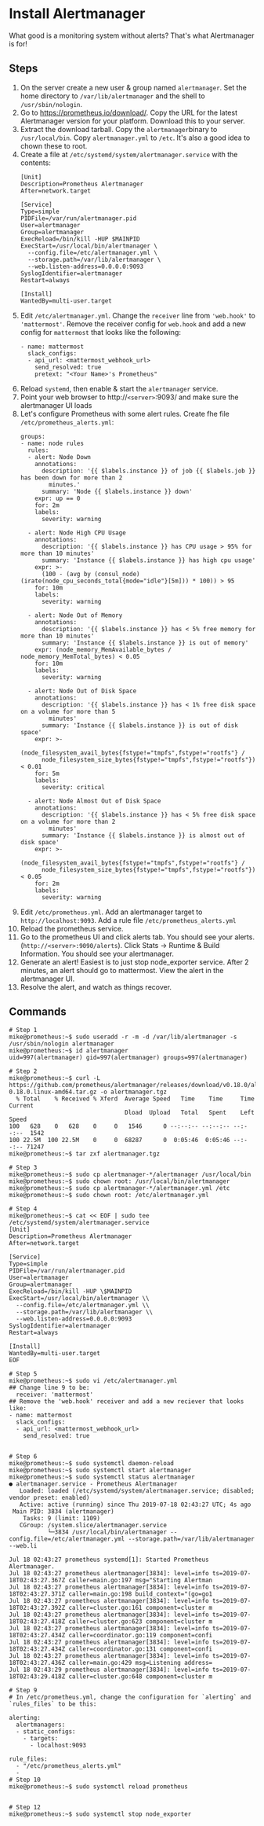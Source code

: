 # Install Alertmanager

What good is a monitoring system without alerts? That's what Alertmanager is for!

## Steps

1. On the server create a new user & group named `alertmanager`. Set the home directory to `/var/lib/alertmanager` and the shell to `/usr/sbin/nologin`.
2. Go to https://prometheus.io/download/. Copy the URL for the latest Alertmanager version for your platform. Download this to your server.
3. Extract the download tarball. Copy the `alertmanager`binary to `/usr/local/bin`. Copy `alertmanager.yml` to `/etc`. It's also a good idea to chown these to root.
4. Create a file at `/etc/systemd/system/alertmanager.service` with the contents:
    ```
    [Unit]
    Description=Prometheus Alertmanager
    After=network.target

    [Service]
    Type=simple
    PIDFile=/var/run/alertmanager.pid
    User=alertmanager
    Group=alertmanager
    ExecReload=/bin/kill -HUP $MAINPID
    ExecStart=/usr/local/bin/alertmanager \
      --config.file=/etc/alertmanager.yml \
      --storage.path=/var/lib/alertmanager \
      --web.listen-address=0.0.0.0:9093
    SyslogIdentifier=alertmanager
    Restart=always

    [Install]
    WantedBy=multi-user.target
    ```
5. Edit `/etc/alertmanager.yml`. Change the `receiver` line from `'web.hook'` to `'mattermost'`. Remove the receiver config for `web.hook` and add a new config for `mattermost` that looks like the following:
    ```
    - name: mattermost
      slack_configs:
      - api_url: <mattermost_webhook_url>
        send_resolved: true
        pretext: "<Your Name>'s Prometheus"
    ```
6. Reload `systemd`, then enable & start the `alertmanager` service.
7. Point your web browser to http://`<server>`:9093/ and make sure the alertmanager UI loads
8. Let's configure Prometheus with some alert rules. Create fhe file `/etc/prometheus_alerts.yml`:
    ```
    groups:
    - name: node rules
      rules:
      - alert: Node Down
        annotations:
          description: '{{ $labels.instance }} of job {{ $labels.job }} has been down for more than 2
            minutes.'
          summary: 'Node {{ $labels.instance }} down'
        expr: up == 0
        for: 2m
        labels:
          severity: warning

      - alert: Node High CPU Usage
        annotations:
          description: '{{ $labels.instance }} has CPU usage > 95% for more than 10 minutes'
          summary: 'Instance {{ $labels.instance }} has high cpu usage'
        expr: >-
          (100 - (avg by (consul_node) (irate(node_cpu_seconds_total{mode="idle"}[5m])) * 100)) > 95
        for: 10m
        labels:
          severity: warning

      - alert: Node Out of Memory
        annotations:
          description: '{{ $labels.instance }} has < 5% free memory for more than 10 minutes'
          summary: 'Instance {{ $labels.instance }} is out of memory'
        expr: (node_memory_MemAvailable_bytes / node_memory_MemTotal_bytes) < 0.05
        for: 10m
        labels:
          severity: warning

      - alert: Node Out of Disk Space
        annotations:
          description: '{{ $labels.instance }} has < 1% free disk space on a volume for more than 5
            minutes'
          summary: 'Instance {{ $labels.instance }} is out of disk space'
        expr: >-
          (node_filesystem_avail_bytes{fstype!="tmpfs",fstype!="rootfs"} /
          node_filesystem_size_bytes{fstype!="tmpfs",fstype!="rootfs"}) < 0.01
        for: 5m
        labels:
          severity: critical

      - alert: Node Almost Out of Disk Space
        annotations:
          description: '{{ $labels.instance }} has < 5% free disk space on a volume for more than 2
            minutes'
          summary: 'Instance {{ $labels.instance }} is almost out of disk space'
        expr: >-
          (node_filesystem_avail_bytes{fstype!="tmpfs",fstype!="rootfs"} /
          node_filesystem_size_bytes{fstype!="tmpfs",fstype!="rootfs"}) < 0.05
        for: 2m
        labels:
          severity: warning
    ```
9. Edit `/etc/prometheus.yml`. Add an alertmanager target to `http://localhost:9093`. Add a rule file `/etc/prometheus_alerts.yml`
10. Reload the prometheus service.
11. Go to the prometheus UI and click alerts tab. You should see your alerts. (`http://<server>:9090/alerts`). Click Stats -> Runtime & Build Information. You should see your alertmanager.
12. Generate an alert! Easiest is to just stop node_exporter service. After 2 minutes, an alert should go to mattermost. View the alert in the alertmanager UI.
13. Resolve the alert, and watch as things recover.

## Commands

```
# Step 1
mike@prometheus:~$ sudo useradd -r -m -d /var/lib/alertmanager -s /usr/sbin/nologin alertmanager
mike@prometheus:~$ id alertmanager
uid=997(alertmanager) gid=997(alertmanager) groups=997(alertmanager)

# Step 2
mike@prometheus:~$ curl -L https://github.com/prometheus/alertmanager/releases/download/v0.18.0/alertmanager-0.18.0.linux-amd64.tar.gz -o alertmanager.tgz
  % Total    % Received % Xferd  Average Speed   Time    Time     Time  Current
                                 Dload  Upload   Total   Spent    Left  Speed
100   628    0   628    0     0   1546      0 --:--:-- --:--:-- --:--:--  1542
100 22.5M  100 22.5M    0     0  68287      0  0:05:46  0:05:46 --:--:-- 71247
mike@prometheus:~$ tar zxf alertmanager.tgz

# Step 3
mike@prometheus:~$ sudo cp alertmanager-*/alertmanager /usr/local/bin
mike@prometheus:~$ sudo chown root: /usr/local/bin/alertmanager
mike@prometheus:~$ sudo cp alertmanager-*/alertmanager.yml /etc
mike@prometheus:~$ sudo chown root: /etc/alertmanager.yml

# Step 4
mike@prometheus:~$ cat << EOF | sudo tee /etc/systemd/system/alertmanager.service
[Unit]
Description=Prometheus Alertmanager
After=network.target

[Service]
Type=simple
PIDFile=/var/run/alertmanager.pid
User=alertmanager
Group=alertmanager
ExecReload=/bin/kill -HUP \$MAINPID
ExecStart=/usr/local/bin/alertmanager \\
  --config.file=/etc/alertmanager.yml \\
  --storage.path=/var/lib/alertmanager \\
  --web.listen-address=0.0.0.0:9093
SyslogIdentifier=alertmanager
Restart=always

[Install]
WantedBy=multi-user.target
EOF

# Step 5
mike@prometheus:~$ sudo vi /etc/alertmanager.yml
## Change line 9 to be:
  receiver: 'mattermost'
## Remove the 'web.hook' receiver and add a new reciever that looks like:
- name: mattermost
  slack_configs:
  - api_url: <mattermost_webhook_url>
    send_resolved: true


# Step 6
mike@prometheus:~$ sudo systemctl daemon-reload
mike@prometheus:~$ sudo systemctl start alertmanager
mike@prometheus:~$ sudo systemctl status alertmanager
● alertmanager.service - Prometheus Alertmanager
   Loaded: loaded (/etc/systemd/system/alertmanager.service; disabled; vendor preset: enabled)
   Active: active (running) since Thu 2019-07-18 02:43:27 UTC; 4s ago
 Main PID: 3834 (alertmanager)
    Tasks: 9 (limit: 1109)
   CGroup: /system.slice/alertmanager.service
           └─3834 /usr/local/bin/alertmanager --config.file=/etc/alertmanager.yml --storage.path=/var/lib/alertmanager --web.li

Jul 18 02:43:27 prometheus systemd[1]: Started Prometheus Alertmanager.
Jul 18 02:43:27 prometheus alertmanager[3834]: level=info ts=2019-07-18T02:43:27.367Z caller=main.go:197 msg="Starting Alertman
Jul 18 02:43:27 prometheus alertmanager[3834]: level=info ts=2019-07-18T02:43:27.371Z caller=main.go:198 build_context="(go=go1
Jul 18 02:43:27 prometheus alertmanager[3834]: level=info ts=2019-07-18T02:43:27.392Z caller=cluster.go:161 component=cluster m
Jul 18 02:43:27 prometheus alertmanager[3834]: level=info ts=2019-07-18T02:43:27.418Z caller=cluster.go:623 component=cluster m
Jul 18 02:43:27 prometheus alertmanager[3834]: level=info ts=2019-07-18T02:43:27.434Z caller=coordinator.go:119 component=confi
Jul 18 02:43:27 prometheus alertmanager[3834]: level=info ts=2019-07-18T02:43:27.434Z caller=coordinator.go:131 component=confi
Jul 18 02:43:27 prometheus alertmanager[3834]: level=info ts=2019-07-18T02:43:27.436Z caller=main.go:429 msg=Listening address=
Jul 18 02:43:29 prometheus alertmanager[3834]: level=info ts=2019-07-18T02:43:29.418Z caller=cluster.go:648 component=cluster m

# Step 9
# In /etc/prometheus.yml, change the configuration for `alerting` and `rules_files` to be this:

alerting:
  alertmanagers:
  - static_configs:
    - targets:
      - localhost:9093

rule_files:
  - "/etc/prometheus_alerts.yml"
  - 
# Step 10
mike@prometheus:~$ sudo systemctl reload prometheus


# Step 12
mike@prometheus:~$ sudo systemctl stop node_exporter

```
